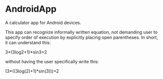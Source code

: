 # AndroidApp

A calculator app for Android devices.

This app can recognize informally written equation, not demanding user to specify order of execution by explicitly placing open parentheses. In short, it can understand this:

3*(3log2+1)*sin3+2

without having the user specifically write this:

(3*((3log(2)+1)*sin(3)))+2
